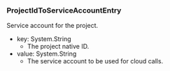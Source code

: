 ### ProjectIdToServiceAccountEntry
Service account for the project.

- key: System.String
  - The project native ID.
- value: System.String
  - The service account to be used for cloud calls.
